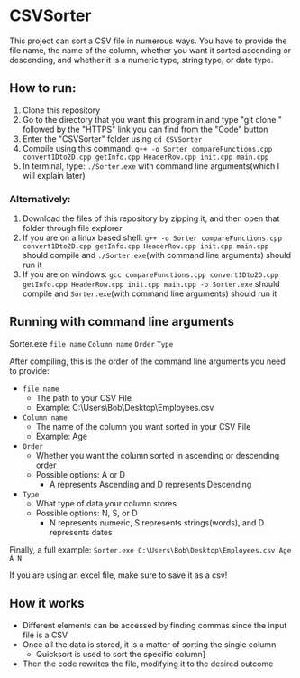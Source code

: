 # CSVSorter

This project can sort a CSV file in numerous ways. You have to provide the file name, the name of the column, whether you want it sorted ascending or descending, and whether it is a numeric type, string type, or date type.

## How to run:

1. Clone this repository 
2. Go to the directory that you want this program in and type "git clone " followed by the "HTTPS" link you can find from the "Code" button
3. Enter the "CSVSorter" folder using ```cd CSVSorter```
4. Compile using this command: ```g++ -o Sorter compareFunctions.cpp convert1Dto2D.cpp getInfo.cpp HeaderRow.cpp init.cpp main.cpp```
5. In terminal, type: ```./Sorter.exe``` with command line arguments(which I will explain later)
### Alternatively:
1. Download the files of this repository by zipping it, and then open that folder through file explorer
2. If you are on a linux based shell: ```g++ -o Sorter compareFunctions.cpp convert1Dto2D.cpp getInfo.cpp HeaderRow.cpp init.cpp main.cpp``` should compile and ```./Sorter.exe```(with command line arguments) should run it
3. If you are on windows: ```gcc compareFunctions.cpp convert1Dto2D.cpp getInfo.cpp HeaderRow.cpp init.cpp main.cpp -o Sorter.exe``` should compile and ```Sorter.exe```(with command line arguments) should run it


## Running with command line arguments

Sorter.exe ```file name``` ```Column name``` ```Order``` ```Type```

After compiling, this is the order of the command line arguments you need to provide:
* ```file name```
  - The path to your CSV File
  - Example: C:\Users\Bob\Desktop\Employees.csv
* ```Column name```
  - The name of the column you want sorted in your CSV File
  - Example: Age
* ```Order```
  - Whether you want the column sorted in ascending or descending order
  - Possible options: A or D
    - A represents Ascending and D represents Descending
* ```Type```
  - What type of data your column stores
  - Possible options: N, S, or D
    - N represents numeric, S represents strings(words), and D represents dates

Finally, a full example:
```Sorter.exe C:\Users\Bob\Desktop\Employees.csv Age A N```

If you are using an excel file, make sure to save it as a csv!

## How it works

* Different elements can be accessed by finding commas since the input file is a CSV 
* Once all the data is stored, it is a matter of sorting the single column
  - Quicksort is used to sort the specific column]
* Then the code rewrites the file, modifying it to the desired outcome
